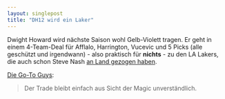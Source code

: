 ```yaml
---
layout: singlepost
title: "DH12 wird ein Laker"
---
```


Dwight Howard wird nächste Saison wohl Gelb-Violett tragen. Er geht in einem 4-Team-Deal für Afflalo, Harrington, Vucevic und 5 Picks (alle geschützt und irgendwann) - also praktisch für **nichts** - zu den LA Lakers, die auch schon Steve Nash [an Land gezogen haben]( /2012/07/steve-nash-is-free/).

[Die Go-To Guys](http://go-to-guys.de/Wordpress/2012/08/10/its-all-dwight-now/):

> Der Trade bleibt einfach aus Sicht der Magic unverständlich.